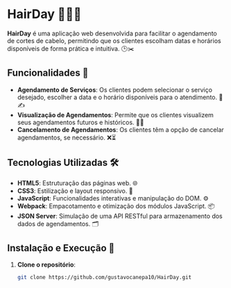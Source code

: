 # HairDay 💇‍♂️✨

**HairDay** é uma aplicação web desenvolvida para facilitar o agendamento de cortes de cabelo, permitindo que os clientes escolham datas e horários disponíveis de forma prática e intuitiva. 🕒✂️

## Funcionalidades 🌟

- **Agendamento de Serviços**: Os clientes podem selecionar o serviço desejado, escolher a data e o horário disponíveis para o atendimento. 📅✍️  
- **Visualização de Agendamentos**: Permite que os clientes visualizem seus agendamentos futuros e históricos. 👀📜  
- **Cancelamento de Agendamentos**: Os clientes têm a opção de cancelar agendamentos, se necessário. ❌⏳  

## Tecnologias Utilizadas 🛠️

- **HTML5**: Estruturação das páginas web. 🌐  
- **CSS3**: Estilização e layout responsivo. 🎨  
- **JavaScript**: Funcionalidades interativas e manipulação do DOM. ⚙️  
- **Webpack**: Empacotamento e otimização dos módulos JavaScript. 📦  
- **JSON Server**: Simulação de uma API RESTful para armazenamento dos dados de agendamentos. 🗂️  

## Instalação e Execução 🚀

1. **Clone o repositório**:  
   ```bash
   git clone https://github.com/gustavocanepa10/HairDay.git
